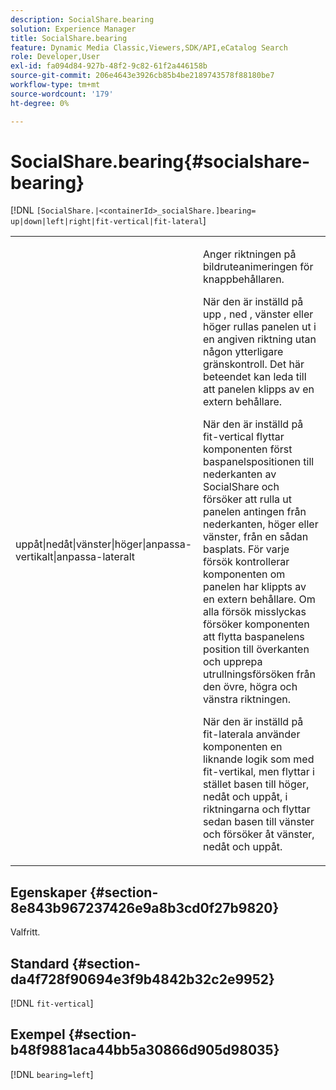 ```yaml
---
description: SocialShare.bearing
solution: Experience Manager
title: SocialShare.bearing
feature: Dynamic Media Classic,Viewers,SDK/API,eCatalog Search
role: Developer,User
exl-id: fa094d84-927b-48f2-9c82-61f2a446158b
source-git-commit: 206e4643e3926cb85b4be2189743578f88180be7
workflow-type: tm+mt
source-wordcount: '179'
ht-degree: 0%

---
```


# SocialShare.bearing{#socialshare-bearing}

[!DNL `[SocialShare.|<containerId>_socialShare.]bearing= up|down|left|right|fit-vertical|fit-lateral`]

<table id="table_0002BE81371D4E16A56FBEDD13FDF3C2"> 
 <tbody> 
  <tr> 
   <td colname="col1"> <p> <span class="codeph"> uppåt|nedåt|vänster|höger|anpassa-vertikalt|anpassa-lateralt </span> </p> </td> 
   <td colname="col2"> <p> Anger riktningen på bildruteanimeringen för knappbehållaren. </p> <p> När den är inställd på <span class="codeph"> upp </span>, <span class="codeph"> ned </span>, <span class="codeph"> vänster </span> eller <span class="codeph"> höger </span> rullas panelen ut i en angiven riktning utan någon ytterligare gränskontroll. Det här beteendet kan leda till att panelen klipps av en extern behållare. </p> <p>När den är inställd på <span class="codeph"> fit-vertical </span> flyttar komponenten först baspanelspositionen till nederkanten av SocialShare och försöker att rulla ut panelen antingen från nederkanten, höger eller vänster, från en sådan basplats. För varje försök kontrollerar komponenten om panelen har klippts av en extern behållare. Om alla försök misslyckas försöker komponenten att flytta baspanelens position till överkanten och upprepa utrullningsförsöken från den övre, högra och vänstra riktningen. </p> <p>När den är inställd på <span class="codeph"> fit-laterala </span> använder komponenten en liknande logik som med fit-vertikal, men flyttar i stället basen till höger, nedåt och uppåt, i riktningarna och flyttar sedan basen till vänster och försöker åt vänster, nedåt och uppåt. </p> </td> 
  </tr> 
 </tbody> 
</table>

## Egenskaper {#section-8e843b967237426e9a8b3cd0f27b9820}

Valfritt.

## Standard {#section-da4f728f90694e3f9b4842b32c2e9952}

[!DNL `fit-vertical`]

## Exempel {#section-b48f9881aca44bb5a30866d905d98035}

[!DNL `bearing=left`]
